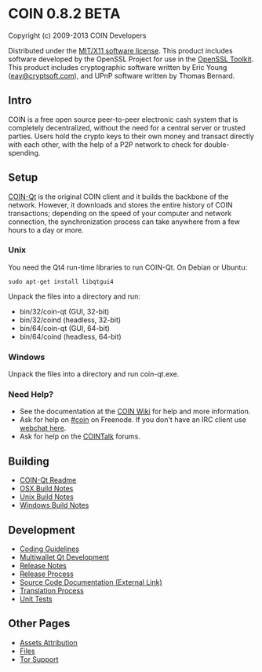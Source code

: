 COIN 0.8.2 BETA 
====================

Copyright (c) 2009-2013 COIN Developers

Distributed under the [MIT/X11 software license](http://www.opensource.org/licenses/mit-license.php).
This product includes software developed by the OpenSSL Project for use in the [OpenSSL Toolkit](http://www.openssl.org/). This product includes
cryptographic software written by Eric Young ([eay@cryptsoft.com](mailto:eay@cryptsoft.com)), and UPnP software written by Thomas Bernard.


Intro
---------------------
COIN is a free open source peer-to-peer electronic cash system that is
completely decentralized, without the need for a central server or trusted
parties.  Users hold the crypto keys to their own money and transact directly
with each other, with the help of a P2P network to check for double-spending.


Setup
---------------------
[COIN-Qt](http://coin.org/en/download) is the original COIN client and it builds the backbone of the network. However, it downloads and stores the entire history of COIN transactions; depending on the speed of your computer and network connection, the synchronization process can take anywhere from a few hours to a day or more.

### Unix

You need the Qt4 run-time libraries to run COIN-Qt. On Debian or Ubuntu:

	sudo apt-get install libqtgui4

Unpack the files into a directory and run:

- bin/32/coin-qt (GUI, 32-bit)
- bin/32/coind (headless, 32-bit)
- bin/64/coin-qt (GUI, 64-bit)
- bin/64/coind (headless, 64-bit)



### Windows

Unpack the files into a directory and run coin-qt.exe.

### Need Help?

* See the documentation at the [COIN Wiki](https://en.coin.it/wiki/Main_Page)
for help and more information.
* Ask for help on [#coin](http://webchat.freenode.net?channels=coin) on Freenode. If you don't have an IRC client use [webchat here](http://webchat.freenode.net?channels=coin).
* Ask for help on the [COINTalk](https://cointalk.org/) forums.

Building
---------------------
- [COIN-Qt Readme](readme-qt.md)
- [OSX Build Notes](build-osx.md)
- [Unix Build Notes](build-unix.md)
- [Windows Build Notes](build-msw.md)

Development
---------------------
- [Coding Guidelines](coding.md)
- [Multiwallet Qt Development](multiwallet-qt.md)
- [Release Notes](release-notes.md)
- [Release Process](release-process.md)
- [Source Code Documentation (External Link)](https://dev.visucore.com/coin/doxygen/)
- [Translation Process](translation_process.md)
- [Unit Tests](unit-tests.md)

Other Pages
---------------------
- [Assets Attribution](assets-attribution.md)
- [Files](files.md)
- [Tor Support](tor.md)